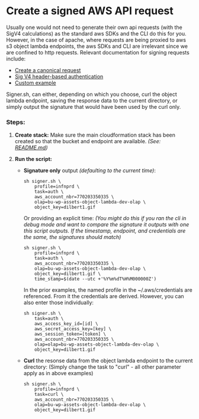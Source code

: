 # Create a signed AWS API request

Usually one would not need to generate their own api requests (with the SigV4 calculations) as the standard aws SDKs and the CLI do this for you.
However, in the case of apache, where requests are being proxied to aws s3 object lambda endpoints, the aws SDKs and CLI are irrelevant since we are confined to http requests. Relevant documentation for signing requests include:

- [Create a canonical request](https://docs.aws.amazon.com/general/latest/gr/create-signed-request.html#create-canonical-request)
- [Sig V4 header-based authentication](https://docs.aws.amazon.com/AmazonS3/latest/API/sig-v4-header-based-auth.html)
- [Custom example](https://czak.pl/2015/09/15/s3-rest-api-with-curl.html)

Signer.sh, can either, depending on which you choose, curl the object lambda endpoint, saving the response data to the current directory, or simply output the signature that would have been used by the curl only.

### Steps:

1. **Create stack:**
   Make sure the main cloudformation stack has been created so that the bucket and endpoint are available. *(See: [README.md](../../Readme.md))*

2. **Run the script:**

   - **Signature only** output *(defaulting to the current time)*:

     ```
     sh signer.sh \
         profile=infnprd \
         task=auth \
         aws_account_nbr=770203350335 \
         olap=bu-wp-assets-object-lambda-dev-olap \
         object_key=dilbert1.gif
     ```

     Or providing an explicit time:
     *(You might do this if you ran the cli in debug mode and want to compare the signature it outputs with one this script outputs. If the timestamp, endpoint, and credentials are the same, the signatures should match)*

     ```
     sh signer.sh \
         profile=infnprd \
         task=auth \
         aws_account_nbr=770203350335 \
         olap=bu-wp-assets-object-lambda-dev-olap \
         object_key=dilbert1.gif \
         time_stamp=$(date --utc +'%Y%m%dT%H%M000000Z')
     ```

     In the prior examples, the named profile in the ~/.aws/credentials are referenced. From it the credentials are derived.
     However, you can also enter those individually:

     ```
     sh signer.sh \
         task=auth \
         aws_access_key_id=[id] \
         aws_secret_access_key=[key] \
         aws_session_token=[token] \
         aws_account_nbr=770203350335 \
         olap=olap=bu-wp-assets-object-lambda-dev-olap \
         object_key=dilbert1.gif
     ```

   - **Curl** the resonse data from the object lambda endpoint to the current directory:
     (Simply change the task to "curl" - all other parameter apply as in above examples)

     ```
     sh signer.sh \
         profile=infnprd \
         task=curl \
         aws_account_nbr=770203350335 \
         olap=bu-wp-assets-object-lambda-dev-olap \
         object_key=dilbert1.gif
     ```

     